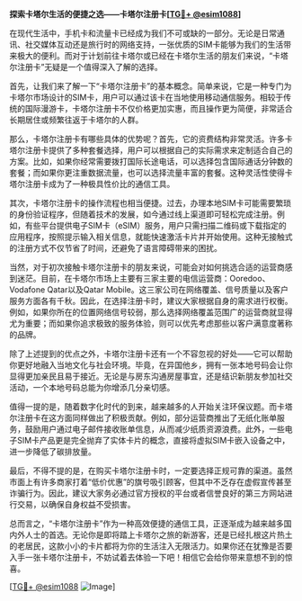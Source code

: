 **探索卡塔尔生活的便捷之选——卡塔尔注册卡[[TG💪+ @esim1088](https://t.me/s/esim1088)]**

在现代生活中，手机卡和流量卡已经成为我们不可或缺的一部分。无论是日常通讯、社交媒体互动还是旅行时的网络支持，一张优质的SIM卡能够为我们的生活带来极大的便利。而对于计划前往卡塔尔或已经在卡塔尔生活的朋友们来说，“卡塔尔注册卡”无疑是一个值得深入了解的选择。

首先，让我们来了解一下“卡塔尔注册卡”的基本概念。简单来说，它是一种专门为卡塔尔市场设计的SIM卡，用户可以通过该卡在当地使用移动通信服务。相较于传统的国际漫游卡，卡塔尔注册卡不仅价格更加实惠，而且操作更为简便，非常适合长期居住或频繁往返于卡塔尔的人群。

那么，卡塔尔注册卡有哪些具体的优势呢？首先，它的资费结构非常灵活。许多卡塔尔注册卡提供了多种套餐选择，用户可以根据自己的实际需求来定制适合自己的方案。比如，如果你经常需要拨打国际长途电话，可以选择包含国际通话分钟数的套餐；而如果你更注重数据流量，也可以选择流量丰富的套餐。这种灵活性使得卡塔尔注册卡成为了一种极具性价比的通信工具。

其次，卡塔尔注册卡的操作流程也相当便捷。过去，办理本地SIM卡可能需要繁琐的身份验证程序，但随着技术的发展，如今通过线上渠道即可轻松完成注册。例如，有些平台提供电子SIM卡（eSIM）服务，用户只需扫描二维码或下载指定的应用程序，按照提示输入相关信息，就能快速激活卡片并开始使用。这种无接触式的注册方式不仅节省了时间，还避免了语言障碍带来的困扰。

当然，对于初次接触卡塔尔注册卡的朋友来说，可能会对如何挑选合适的运营商感到迷茫。目前，在卡塔尔市场上主要有三家主要的电信运营商：Ooredoo、Vodafone Qatar以及Qatar Mobile。这三家公司在网络覆盖、信号质量以及客户服务方面各有千秋。因此，在选择注册卡时，建议大家根据自身的需求进行权衡。例如，如果你所在的位置网络信号较弱，那么选择网络覆盖范围广的运营商就显得尤为重要；而如果你追求极致的服务体验，则可以优先考虑那些以客户满意度著称的品牌。

除了上述提到的优点之外，卡塔尔注册卡还有一个不容忽视的好处——它可以帮助你更好地融入当地文化与社会环境。毕竟，在异国他乡，拥有一张本地号码会让你显得更加亲民且易于接近。无论是与房东沟通房屋事宜，还是结识新朋友参加社交活动，一个本地号码总能为你增添几分亲切感。

值得一提的是，随着数字化时代的到来，越来越多的人开始关注环保议题。而卡塔尔注册卡在这方面同样做出了积极贡献。例如，部分运营商推出了无纸化账单服务，鼓励用户通过电子邮件接收账单信息，从而减少纸质资源浪费。此外，一些电子SIM卡产品更是完全抛弃了实体卡片的概念，直接将虚拟SIM卡嵌入设备之中，进一步降低了碳排放量。

最后，不得不提的是，在购买卡塔尔注册卡时，一定要选择正规可靠的渠道。虽然市面上有许多商家打着“低价优惠”的旗号吸引顾客，但其中不乏存在虚假宣传甚至诈骗行为。因此，建议大家务必通过官方授权的平台或者信誉良好的第三方网站进行交易，以确保自身权益不受损害。

总而言之，“卡塔尔注册卡”作为一种高效便捷的通信工具，正逐渐成为越来越多国内外人士的首选。无论你是即将踏上卡塔尔之旅的新游客，还是已经扎根这片热土的老居民，这款小小的卡片都将为你的生活注入无限活力。如果你还在犹豫是否要入手一张卡塔尔注册卡，不妨试着去体验一下吧！相信它会给你带来意想不到的惊喜。

[[TG💪+ @esim1088](https://t.me/s/esim1088) ![Image](https://i.postimg.cc/4NQfJmqS/Snipaste-2025-05-13-00-14-12.png)]